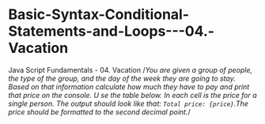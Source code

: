 # Basic-Syntax-Conditional-Statements-and-Loops---04.-Vacation
Java Script Fundamentals - 04. Vacation 
/*You are given a group of people, the type of the group, and the day of the week they are going to stay.
 Based on that information calculate how much they have to pay and print that price on the console. U
 se the table below. In each cell is the price for a single person. 
The output should look like that: `Total price: {price}`.The price should be formatted to the second decimal point.*/


